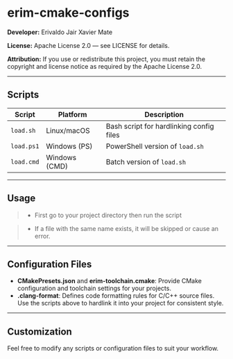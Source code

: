 <!--
	This project is licensed under the Apache License, Version 2.0.
	See the LICENSE file for details.
	Developer: Erivaldo Jair Xavier Mate
-->

# erim-cmake-configs

**Developer:** Erivaldo Jair Xavier Mate

**License:** Apache License 2.0 — see LICENSE for details.

**Attribution:** If you use or redistribute this project,
you must retain the copyright and license notice as 
required by the Apache License 2.0.

---

## Scripts

| Script      | Platform         | Description                               |
| ------------| ---------------- | ----------------------------------------- |
| `load.sh`   | Linux/macOS      | Bash script for hardlinking config files  |
| `load.ps1`  | Windows (PS)     | PowerShell version of `load.sh`           |
| `load.cmd`  | Windows (CMD)    | Batch version of `load.sh`                |

---

## Usage

> - First go to your project directory then run the script

> - If a file with the same name exists, it will be skipped or cause an error.

---

## Configuration Files

- **CMakePresets.json** and **erim-toolchain.cmake**: Provide CMake configuration and toolchain settings for your projects.
- **.clang-format**: Defines code formatting rules for C/C++ source files. Use the scripts above to hardlink it into your project for consistent style.

---

## Customization

Feel free to modify any scripts or configuration files to suit your workflow.
